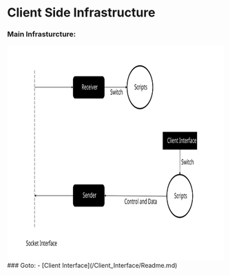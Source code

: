 # Client Side Infrastructure 
### Main Infrasturcture:
<img src="Plan/mainInfrastructure.svg" height="500">
### Goto:
- [Client Interface](/Client_Interface/Readme.md)
